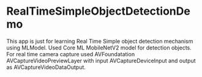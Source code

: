 # RealTimeSimpleObjectDetectionDemo
This app is just for learning Real Time Simple object detection mechanism using MLModel.
Used Core ML MobileNetV2 model for detection objects.
For real time camera capture used AVFoundatation AVCaptureVideoPreviewLayer with input AVCaptureDeviceInput and output as AVCaptureVideoDataOutput.

